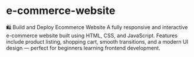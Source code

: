 # e-commerce-website
🛍️ Build and Deploy Ecommerce Website
A fully responsive and interactive e-commerce website built using HTML, CSS, and JavaScript.
Features include product listing, shopping cart, smooth transitions, and a modern UI design — perfect for beginners learning frontend development.

